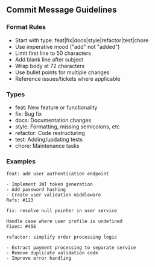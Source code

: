 ## Commit Message Guidelines

### Format Rules

- Start with type: feat|fix|docs|style|refactor|test|chore
- Use imperative mood ("add" not "added")
- Limit first line to 50 characters
- Add blank line after subject
- Wrap body at 72 characters
- Use bullet points for multiple changes
- Reference issues/tickets where applicable

### Types

- feat: New feature or functionality
- fix: Bug fix
- docs: Documentation changes
- style: Formatting, missing semicolons, etc
- refactor: Code restructuring
- test: Adding/updating tests
- chore: Maintenance tasks

### Examples

```text
feat: add user authentication endpoint

- Implement JWT token generation
- Add password hashing
- Create user validation middleware
Refs: #123

fix: resolve null pointer in user service

Handle case where user profile is undefined
Fixes: #456

refactor: simplify order processing logic

- Extract payment processing to separate service
- Remove duplicate validation code
- Improve error handling
```

